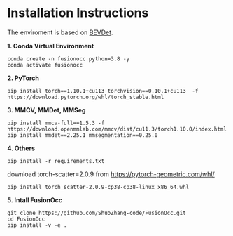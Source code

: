 # Installation Instructions
The enviroment is based on [BEVDet](https://github.com/HuangJunJie2017/BEVDet/blob/dev3.0/docker/Dockerfile).

**1. Conda Virtual Environment**
```shell
conda create -n fusionocc python=3.8 -y
conda activate fusionocc
```

**2. PyTorch**
```shell
pip install torch==1.10.1+cu113 torchvision==0.10.1+cu113  -f https://download.pytorch.org/whl/torch_stable.html
```

**3. MMCV, MMDet, MMSeg**
```shell
pip install mmcv-full==1.5.3 -f https://download.openmmlab.com/mmcv/dist/cu11.3/torch1.10.0/index.html
pip install mmdet==2.25.1 mmsegmentation==0.25.0
```

**4. Others**
```shell
pip install -r requirements.txt
```
download torch-scatter=2.0.9 from https://pytorch-geometric.com/whl/
```shell
pip install torch_scatter-2.0.9-cp38-cp38-linux_x86_64.whl
```

**5. Intall FusionOcc**

```shell
git clone https://github.com/ShuoZhang-code/FusionOcc.git
cd FusionOcc
pip install -v -e .
```

